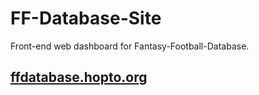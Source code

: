 # FF-Database-Site
Front-end web dashboard for Fantasy-Football-Database.

<h2><a href="ffdatabase.hopto.org">ffdatabase.hopto.org</a></h2>
